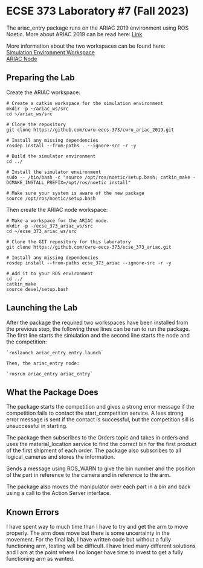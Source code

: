 # ECSE 373 Laboratory #7 (Fall 2023)
The ariac_entry package runs on  the ARIAC 2019 environment using ROS Noetic. More about ARIAC 2019 can be read here: [Link]( https://bitbucket.org/osrf/ariac/wiki/2019/Home)  

More information about the two workspaces can be found here:     
[Simulation Environment Workspace](https://github.com/cwru-eecs-373/cwru_ariac_2019.git)  
[ARIAC Node](https://github.com/cwru-eecs-373/ecse_373_ariac.git)  

## Preparing the Lab 
Create the ARIAC workspace:  
```
# Create a catkin workspace for the simulation environment
mkdir -p ~/ariac_ws/src
cd ~/ariac_ws/src

# Clone the repository
git clone https://github.com/cwru-eecs-373/cwru_ariac_2019.git

# Install any missing dependencies
rosdep install --from-paths . --ignore-src -r -y

# Build the simulator environment
cd ../

# Install the simulator environment
sudo -- /bin/bash -c "source /opt/ros/noetic/setup.bash; catkin_make -DCMAKE_INSTALL_PREFIX=/opt/ros/noetic install"

# Make sure your system is aware of the new package
source /opt/ros/noetic/setup.bash
```
Then create the ARIAC node workspace:  
```
# Make a workspace for the ARIAC node.
mkdir -p ~/ecse_373_ariac_ws/src
cd ~/ecse_373_ariac_ws/src

# Clone the GIT repository for this laboratory
git clone https://github.com/cwru-eecs-373/ecse_373_ariac.git

# Install any missing dependencies
rosdep install --from-paths ecse_373_ariac --ignore-src -r -y

# Add it to your ROS environment
cd ../
catkin_make
source devel/setup.bash
```

## Launching the Lab 
After the package the required two workspaces have been installed from the previous step, the following three lines can be ran to run the package. The first line starts the simulation and the second line starts the node and the competition:
```
`roslaunch ariac_entry entry.launch`

Then, the ariac_entry node:

`rosrun ariac_entry ariac_entry`

```
## What the Package Does  
The package starts the competition and gives a strong error message if the competition fails to contact the start_competition service. A less strong error message is sent if the contact is successful, but the competition sill is unsuccessful in starting.  
  
The package then subscribes to the Orders topic and takes in orders and uses the material_location service to find the correct bin for the first product of the first shipment of each order. The package also subscribes to all logical_cameras and stores the information.  
  
Sends a message using ROS_WARN to give the bin number and the position of the part in reference to the camera and in reference to the arm.

The package also moves the manipulator over each part in a bin and back using a call to the Action Server interface.  
  
## Known Errors
I have spent way to much time than I have to try and get the arm to move properly. The arm does move but there is some uncertainty in the movement. For the final lab, I have written code but without a fully functioning arm, testing will be difficult. I have tried many different solutions and I am at the point where I no longer have time to invest to get a fully functioning arm as wanted. 

